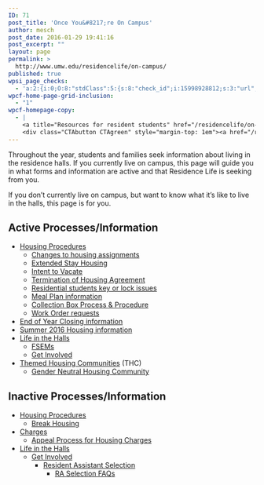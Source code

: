 ```yaml
---
ID: 71
post_title: 'Once You&#8217;re On Campus'
author: mesch
post_date: 2016-01-29 19:41:16
post_excerpt: ""
layout: page
permalink: >
  http://www.umw.edu/residencelife/on-campus/
published: true
wpsi_page_checks:
  - 'a:2:{i:0;O:8:"stdClass":5:{s:8:"check_id";i:15998928812;s:3:"url";s:43:"http://www.umw.edu/residencelife/on-campus/";s:6:"status";s:8:"checking";s:6:"_links";O:8:"stdClass":1:{s:9:"pagecheck";s:65:"https://api.siteimprove.com/v1/sites/448702/pagecheck/15998928812";}s:4:"time";i:1457619587;}i:1;O:8:"stdClass":5:{s:8:"check_id";i:15998928812;s:3:"url";s:43:"http://www.umw.edu/residencelife/on-campus/";s:6:"status";s:8:"checking";s:6:"_links";O:8:"stdClass":1:{s:9:"pagecheck";s:65:"https://api.siteimprove.com/v1/sites/448702/pagecheck/15998928812";}s:4:"time";i:1457619549;}}'
wpcf-home-page-grid-inclusion:
  - "1"
wpcf-homepage-copy:
  - |
    <a title="Resources for resident students" href="/residencelife/on-campus/">Forms and information</a> for those currently living on campus.
    <div class="CTAbutton CTAgreen" style="margin-top: 1em"><a href="/residencelife/on-campus/life/">Life in the Halls</a></div>
---
```

Throughout the year, students and families seek information about living in the residence halls. If you currently live on campus, this page will guide you in what forms and information are active and that Residence Life is seeking from you.

If you don’t currently live on campus, but want to know what it’s like to live in the halls, this page is for you.
<div class="one-half first">
<h2>Active Processes/Information</h2>
<ul>
 	<li><a href="http://www.umw.edu/residencelife/on-campus/housing-procedures/">Housing Procedures</a>
<ul>
 	<li><a href="http://www.umw.edu/residencelife/on-campus/housing-procedures/changes/">Changes to housing assignments</a></li>
 	<li><a href="http://www.umw.edu/residencelife/on-campus/housing-procedures/extended-stay-housing/">Extended Stay Housing</a></li>
 	<li><a href="http://www.umw.edu/residencelife/on-campus/housing-procedures/intent-to-vacate/">Intent to Vacate</a></li>
 	<li><a href="http://www.umw.edu/residencelife/on-campus/housing-procedures/current-students-termination-of-housing-agreement/">Termination of Housing Agreement</a></li>
 	<li><a href="http://www.umw.edu/residencelife/on-campus/housing-procedures/key/">Residential students key or lock issues</a></li>
 	<li><a href="http://www.umw.edu/residencelife/on-campus/housing-procedures/meal-plan-information/">Meal Plan information</a></li>
 	<li><a href="http://www.umw.edu/residencelife/on-campus/housing-procedures/collection-box/">Collection Box Process &amp; Procedure</a></li>
 	<li><a href="http://www.umw.edu/residencelife/on-campus/work-orders/">Work Order requests</a></li>
</ul>
</li>
 	<li><a href="http://www.umw.edu/residencelife/on-campus/end-of-year-closing/">End of Year Closing information</a></li>
 	<li><a href="http://www.umw.edu/residencelife/on-campus/summer-housing/">Summer 2016 Housing information</a></li>
 	<li><a href="http://www.umw.edu/residencelife/on-campus/life/">Life in the Halls</a>
<ul>
 	<li><a href="http://www.umw.edu/residencelife/on-campus/life/first-year-seminar/">FSEMs</a></li>
 	<li><a href="http://www.umw.edu/residencelife/on-campus/life/get-involved/">Get Involved</a></li>
</ul>
</li>
 	<li><a href="http://www.umw.edu/residencelife/on-campus/life-in-the-halls/thcs/">Themed Housing Communities</a> (THC)
<ul>
 	<li><a href="http://www.umw.edu/residencelife/on-campus/life-in-the-halls/thcs/gender-neutral-housing-community/">Gender Neutral Housing Community</a></li>
</ul>
</li>
</ul>
</div>
<div class="one-half">
<h2>Inactive Processes/Information</h2>
<ul>
 	<li><a href="http://www.umw.edu/residencelife/on-campus/housing-procedures/">Housing Procedures</a>
<ul>
 	<li><a href="http://www.umw.edu/residencelife/on-campus/housing-procedures/break-housing/">Break Housing</a></li>
</ul>
</li>
 	<li><a href="http://www.umw.edu/residencelife/on-campus/charges/">Charges</a>
<ul>
 	<li><a href="http://www.umw.edu/residencelife/on-campus/charges/appeal/">Appeal Process for Housing Charges</a></li>
</ul>
</li>
 	<li><a href="http://www.umw.edu/residencelife/on-campus/life/">Life in the Halls</a>
<ul>
 	<li><a href="http://www.umw.edu/residencelife/on-campus/life/get-involved/">Get Involved</a>
<ul>
 	<li><a href="http://www.umw.edu/residencelife/on-campus/life/get-involved/ra-selection/">Resident Assistant Selection</a>
<ul>
 	<li><a href="http://www.umw.edu/residencelife/on-campus/life/get-involved/ra-selection/questions/">RA Selection FAQs</a></li>
</ul>
</li>
</ul>
</li>
</ul>
</li>
</ul>
</div>
